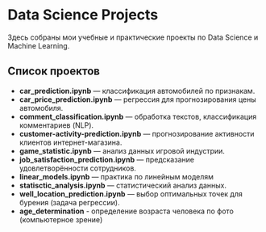 # Data Science Projects

Здесь собраны мои учебные и практические проекты по Data Science и Machine Learning.  

## Список проектов

- **car_prediction.ipynb** — классификация автомобилей по признакам.  
- **car_price_prediction.ipynb** — регрессия для прогнозирования цены автомобиля.  
- **comment_classification.ipynb** — обработка текстов, классификация комментариев (NLP).  
- **customer-activity-prediction.ipynb** — прогнозирование активности клиентов интернет-магазина.  
- **game_statistic.ipynb** — анализ данных игровой индустрии.  
- **job_satisfaction_prediction.ipynb** — предсказание удовлетворённости сотрудников.  
- **linear_models.ipynb** — практика по линейным моделям 
- **statisctic_analysis.ipynb** — статистический анализ данных.  
- **well_location_prediction.ipynb** — выбор оптимальных точек для бурения (задача регрессии).
- **age_determination** - определение возраста человека по фото (компьютерное зрение)
